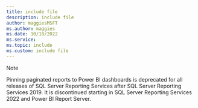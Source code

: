 ```yaml
---
title: include file
description: include file
author: maggiesMSFT
ms.author: maggies
ms.date: 10/18/2022
ms.service:
ms.topic: include
ms.custom: include file
---
```


>[!NOTE]
>Pinning paginated reports to Power BI dashboards is deprecated for all releases of SQL Server Reporting Services after SQL Server Reporting Services 2019. It is discontinued starting in SQL Server Reporting Services 2022 and Power BI Report Server.